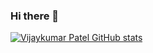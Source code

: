 ### Hi there 👋

<!--
**vijay-k-patel/vijay-k-patel** is a ✨ _special_ ✨ repository because its `README.md` (this file) appears on your GitHub profile.

Here are some ideas to get you started:

- 🔭 I’m currently working on ...
- 🌱 I’m currently learning ...
- 👯 I’m looking to collaborate on ...
- 🤔 I’m looking for help with ...
- 💬 Ask me about ...
- 📫 How to reach me: ...
- 😄 Pronouns: ...
- ⚡ Fun fact: ...
-->

[![Vijaykumar Patel GitHub stats](https://github-readme-stats.vercel.app/api/top-langs?username=vijay-k-patel&hide=html,scss,stylus,blade,jupyter%20notebook,python,css,shell,batchfile,dockerfile,typescript&theme=algolia&show_icons=true)](https://github.com/vijay-k-patel)
